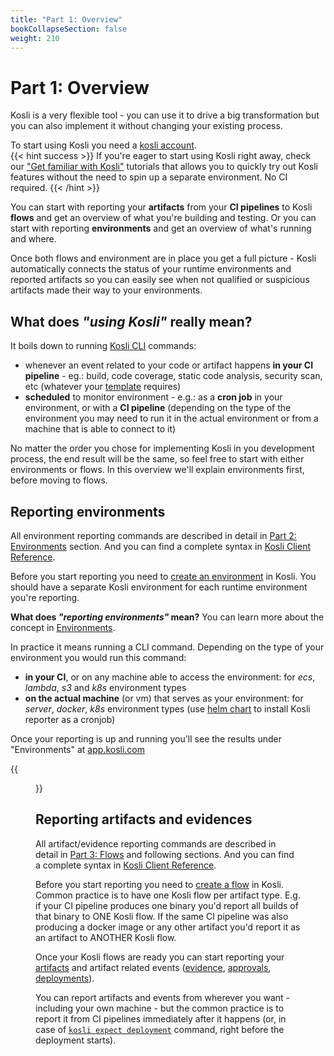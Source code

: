 ```yaml
---
title: "Part 1: Overview"
bookCollapseSection: false
weight: 210
---
```

# Part 1: Overview

Kosli is a very flexible tool - you can use it to drive a big transformation but you can also implement it without changing your existing process. 

To start using Kosli you need a [kosli account](https://app.kosli.com/sign-up).  
{{< hint success >}}
If you're eager to start using Kosli right away, check our ["Get familiar with Kosli"](/tutorials/get_familiar_with_kosli/) tutorials that allows you to quickly try out Kosli features without the need to spin up a separate environment. No CI required.
{{< /hint >}}

You can start with reporting your **artifacts** from your **CI pipelines** to Kosli **flows** and get an overview of what you're building and testing. Or you can start with reporting **environments** and get an overview of what's running and where. 

Once both flows and environment are in place you get a full picture - Kosli automatically connects the status of your runtime environments and reported artifacts so you can easily see when not qualified or suspicious artifacts made their way to your environments.

## What does *"using Kosli"* really mean? 

It boils down to running [Kosli CLI](/kosli_overview/kosli_tools/#cli) commands:
* whenever an event related to your code or artifact happens **in your CI pipeline** - eg.: build, code coverage, static code analysis, security scan, etc (whatever your [template](/kosli_overview/what_is_kosli/#template) requires)
* **scheduled** to monitor environment - e.g.: as a **cron job** in your environment, or with a **CI pipeline** (depending on the type of the environment you may need to run it in the actual environment or from a machine that is able to connect to it)

No matter the order you chose for implementing Kosli in you development process, the end result will be the same, so feel free to start with either environments or flows. In this overview we'll explain environments first, before moving to flows.

## Reporting environments

All environment reporting commands are described in detail in [Part 2: Environments](/getting_started/part_3_environments/) section. And you can find a complete syntax in [Kosli Client Reference](/client_reference/).

Before you start reporting you need to [create an environment](/getting_started/part_3_environments/#create-an-environment) in Kosli. You should have a separate Kosli environment for each runtime environment you're reporting.

**What does *"reporting environments"* mean?** You can learn more about the concept in [Environments](/kosli_overview/what_is_kosli/#environments).

In practice it means running a CLI command. Depending on the type of your environment you would run this command:
* **in your CI**, or on any machine able to access the environment: for *ecs*, *lambda*, *s3* and *k8s* environment types
* **on the actual machine** (or vm) that serves as your environment: for *server*, *docker*, *k8s* environment types (use [helm chart](/helm) to install Kosli reporter as a cronjob)

Once your reporting is up and running you'll see the results under "Environments" at [app.kosli.com](https://app.kosli.com)

{{<figure src="/images/env-reporting.png" alt="Environments at app.kosli.com" width="900">}}

## Reporting artifacts and evidences

All artifact/evidence reporting commands are described in detail in [Part 3: Flows](/getting_started/part_4_flows/) and following sections. And you can find a complete syntax in [Kosli Client Reference](/client_reference/).

Before you start reporting you need to [create a flow](/getting_started/part_4_flows/#create-a-flow) in Kosli. Common practice is to have one Kosli flow per artifact type. E.g. if your CI pipeline produces one binary you'd report all builds of that binary to ONE Kosli flow. If the same CI pipeline was also producing a docker image or any other artifact you'd report it as an artifact to ANOTHER Kosli flow. 

Once your Kosli flows are ready you can start reporting your [artifacts](/getting_started/part_5_artifacts/) and artifact related events ([evidence](/getting_started/part_6_evidence/), [approvals](/getting_started/part_7_approvals/), [deployments](/getting_started/part_8_deployments/)).

You can report artifacts and events from wherever you want - including your own machine - but the common practice is to report it from CI pipelines immediately after it happens (or, in case of [`kosli expect deployment`](/client_reference/kosli_expect_deployment/) command, right before the deployment starts).

